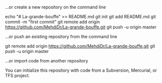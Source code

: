 …or create a new repository on the command line

echo "# La-grande-bouffe" >> README.md
git init
git add README.md
git commit -m "first commit"
git remote add origin https://github.com/MehdiDr/La-grande-bouffe.git
git push -u origin master

…or push an existing repository from the command line

git remote add origin https://github.com/MehdiDr/La-grande-bouffe.git
git push -u origin master

…or import code from another repository

You can initialize this repository with code from a Subversion, Mercurial, or TFS project.
